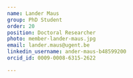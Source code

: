 ```yaml
---
name: Lander Maus
group: PhD Student
order: 20
position: Doctoral Researcher
photo: member-lander-maus.jpg
email: lander.maus@ugent.be
linkedin_username: ander-maus-b48599200
orcid_id: 0009-0008-6315-2622

---
```

